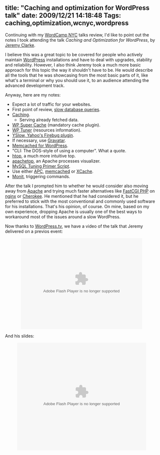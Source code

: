 title: "Caching and optimization for WordPress talk"
date: 2009/12/21 14:18:48
Tags: caching,optimization,wcnyc,wordpress
---
<p>Continuing with my <a href="http://2009.newyork.wordcamp.org/">WordCamp NYC</a> talks review, I'd like to point out the notes I took attending the talk <em>Caching and Optimization for WordPress</em>, by <a href="http://simianuprising.com/">Jeremy Clarke</a>.</p>
<p>I believe this was a great topic to be covered for people who actively maintain <a href="http://wordpress.org/">WordPress</a> installations and have to deal with upgrades, stability and reliability. However, I also think Jeremy took a much more basic approach for this topic the way it shouldn't have to be. He would describe all the tools that he was showcasing from the most basic parts of it, like what's a terminal or why you should use it, to an audience attending the advanced development track.</p>
<p>Anyway, here are my notes:</p>
<ul>
    <li>Expect a lot of traffic for your websites.</li>
    <li>First point of review, <a href="http://wordpress.org/support/topic/300880">slow database queries</a>.</li>
    <li><a href="http://en.wikipedia.org/wiki/Web_cache">Caching</a>.
    <ul>
        <li>Serving already fetched data.</li>
    </ul>
    </li>
    <li><a href="http://wordpress.org/extend/plugins/wp-super-cache/">WP Super Cache</a> (mandatory cache plugin).</li>
    <li><a href="http://wordpress.org/extend/plugins/wptuner/">WP Tuner</a> (resources information).</li>
    <li><a href="http://stereonaut.net/yahoo-yslow-for-firebug/">YSlow, Yahoo's Firebug plugin</a>.</li>
    <li>If necessary, use <a href="http://gravatar.com">Gravatar</a>.</li>
    <li><a href="http://mohanjith.net/blog/2008/10/using-memcached-with-wordpress-object-cache.html">Memcached for WordPress</a>.</li>
    <li>&quot;CLI: The DOS-style of using a computer&quot;. What a quote.</li>
    <li><a href="http://htop.sourceforge.net/">htop</a>, a much more intuitive top.</li>
    <li><a href="http://www.webta.org/projects/apachetop/">apachetop</a>, an Apache processes visualizer.</li>
    <li><a href="http://www.day32.com/MySQL/">MySQL Tuning Primer Script</a>.</li>
    <li>Use either <a href="http://pecl.php.net/package/APC">APC</a>, <a href="http://php.net/manual/en/book.memcache.php">memcached</a> or <a href="http://xcache.lighttpd.net/">XCache</a>.</li>
    <li><a href="http://mmonit.com/monit/">Monit</a>, triggering commands.</li>
</ul>
<p>After the talk I prompted him to whether he would consider also moving away from <a href="http://httpd.apache.org/">Apache</a> and trying much faster alternatives like <a href="http://www.fastcgi.com/drupal/node/5?q=node/10">FastCGI PHP</a> on <a href="http://nginx.org/">nginx</a> or <a href="http://www.cherokee-project.com/">Cherokee</a>. He mentioned that he had considered it, but he preferred to stick with the most conventional and commonly used software for his installations. That's his opinion, of course. On mine, based on my own experience, dropping Apache is usually one of the best ways to workaround most of the issues around a slow WordPress.</p>
<p>Now thanks to <a href="http://wordpress.tv/">WordPress.tv</a>, we have a video of the talk that Jeremy delivered on a previos event:</p>
<p style="text-align: center; "><embed src="http://v.wordpress.com/wp-content/plugins/video/flvplayer.swf?ver=1.11" type="application/x-shockwave-flash" width="400" height="300" allowscriptaccess="always" allowfullscreen="true" flashvars="guid=P1pO85U7&amp;width=400&amp;height=300" title=""></embed></p>
<p style="text-align: left; ">And his slides:</p>
<p style="text-align: center; "><object style="margin:0px" width="425" height="355">
<param name="movie" value="http://static.slidesharecdn.com/swf/ssplayer2.swf?doc=jeremyclarke-wcmtl-optimization-090711143857-phpapp02&amp;rel=0&amp;stripped_title=caching-and-optimization-for-wordpress" />
<param name="allowFullScreen" value="true" />
<param name="allowScriptAccess" value="always" /><embed src="http://static.slidesharecdn.com/swf/ssplayer2.swf?doc=jeremyclarke-wcmtl-optimization-090711143857-phpapp02&amp;rel=0&amp;stripped_title=caching-and-optimization-for-wordpress" type="application/x-shockwave-flash" allowscriptaccess="always" allowfullscreen="true" width="425" height="355"></embed></object></p>